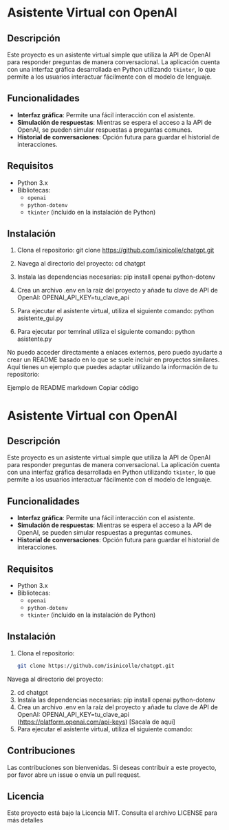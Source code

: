 # Asistente Virtual con OpenAI

## Descripción
Este proyecto es un asistente virtual simple que utiliza la API de OpenAI para responder preguntas de manera conversacional. La aplicación cuenta con una interfaz gráfica desarrollada en Python utilizando `tkinter`, lo que permite a los usuarios interactuar fácilmente con el modelo de lenguaje.

## Funcionalidades
- **Interfaz gráfica**: Permite una fácil interacción con el asistente.
- **Simulación de respuestas**: Mientras se espera el acceso a la API de OpenAI, se pueden simular respuestas a preguntas comunes.
- **Historial de conversaciones**: Opción futura para guardar el historial de interacciones.

## Requisitos
- Python 3.x
- Bibliotecas:
  - `openai`
  - `python-dotenv`
  - `tkinter` (incluido en la instalación de Python)

## Instalación
1. Clona el repositorio:
   git clone https://github.com/isinicolle/chatgpt.git

2. Navega al directorio del proyecto:
cd chatgpt

3. Instala las dependencias necesarias:
pip install openai python-dotenv


4. Crea un archivo .env en la raíz del proyecto y añade tu clave de API de OpenAI:
OPENAI_API_KEY=tu_clave_api

5. Para ejecutar el asistente virtual, utiliza el siguiente comando:
python asistente_gui.py

6. Para ejecutar por temrinal utiliza el siguiente comando:
python asistente.py


No puedo acceder directamente a enlaces externos, pero puedo ayudarte a crear un README basado en lo que se suele incluir en proyectos similares. Aquí tienes un ejemplo que puedes adaptar utilizando la información de tu repositorio:

Ejemplo de README
markdown
Copiar código
# Asistente Virtual con OpenAI

## Descripción
Este proyecto es un asistente virtual simple que utiliza la API de OpenAI para responder preguntas de manera conversacional. La aplicación cuenta con una interfaz gráfica desarrollada en Python utilizando `tkinter`, lo que permite a los usuarios interactuar fácilmente con el modelo de lenguaje.

## Funcionalidades
- **Interfaz gráfica**: Permite una fácil interacción con el asistente.
- **Simulación de respuestas**: Mientras se espera el acceso a la API de OpenAI, se pueden simular respuestas a preguntas comunes.
- **Historial de conversaciones**: Opción futura para guardar el historial de interacciones.

## Requisitos
- Python 3.x
- Bibliotecas:
  - `openai`
  - `python-dotenv`
  - `tkinter` (incluido en la instalación de Python)

## Instalación
1. Clona el repositorio:
   ```bash
   git clone https://github.com/isinicolle/chatgpt.git
Navega al directorio del proyecto:


2. cd chatgpt
3. Instala las dependencias necesarias:
pip install openai python-dotenv
4. Crea un archivo .env en la raíz del proyecto y añade tu clave de API de OpenAI:
OPENAI_API_KEY=tu_clave_api (https://platform.openai.com/api-keys) [Sacala de aqui]
5. Para ejecutar el asistente virtual, utiliza el siguiente comando:


## Contribuciones
Las contribuciones son bienvenidas. Si deseas contribuir a este proyecto, por favor abre un issue o envía un pull request.

## Licencia
Este proyecto está bajo la Licencia MIT. Consulta el archivo LICENSE para más detalles